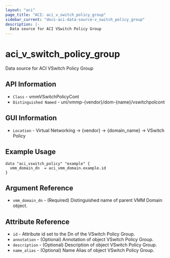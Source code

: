 ```yaml
---
layout: "aci"
page_title: "ACI: aci_v_switch_policy_group"
sidebar_current: "docs-aci-data-source-v_switch_policy_group"
description: |-
  Data source for ACI VSwitch Policy Group
---
```


# aci_v_switch_policy_group #

Data source for ACI VSwitch Policy Group

## API Information ##

* `Class` - vmmVSwitchPolicyCont
* `Distinguished Named` - uni/vmmp-{vendor}/dom-{name}/vswitchpolcont


## GUI Information ##

* `Location` - Virtual Networking -> {vendor} -> {domain_name} -> VSwitch Policy

## Example Usage ##

```hcl
data "aci_vswitch_policy" "example" {
  vmm_domain_dn  = aci_vmm_domain.example.id
}
```

## Argument Reference ##

* `vmm_domain_dn` - (Required) Distinguished name of parent VMM Domain object.

## Attribute Reference ##

* `id` - Attribute id set to the Dn of the VSwitch Policy Group.
* `annotation` - (Optional) Annotation of object VSwitch Policy Group.
* `description` - (Optional) Description of object VSwitch Policy Group.
* `name_alias` - (Optional) Name Alias of object VSwitch Policy Group.
